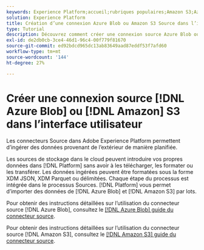 ```yaml
---
keywords: Experience Platform;accueil;rubriques populaires;Amazon S3;Azure Blob
solution: Experience Platform
title: Création d’une connexion Azure Blob ou Amazon S3 Source dans l’interface utilisateur
type: Tutorial
description: Découvrez comment créer une connexion source Azure Blob ou Amazon S3 à l’aide de l’interface utilisateur de Adobe Experience Platform.
exl-id: de2db0cb-3ce4-46d1-96c4-00f779f81670
source-git-commit: ed92bdcd965dc13ab83649aad87eddf53f7afd60
workflow-type: tm+mt
source-wordcount: '144'
ht-degree: 27%

---
```


# Créer une connexion source [!DNL Azure Blob] ou [!DNL Amazon] S3 dans l’interface utilisateur

Les connecteurs Source dans Adobe Experience Platform permettent d’ingérer des données provenant de l’extérieur de manière planifiée.

Les sources de stockage dans le cloud peuvent introduire vos propres données dans [!DNL Platform] sans avoir à les télécharger, les formater ou les transférer. Les données ingérées peuvent être formatées sous la forme XDM JSON, XDM Parquet ou délimitées. Chaque étape du processus est intégrée dans le processus Sources. [!DNL Platform] vous permet d’importer des données de [!DNL Azure Blob] et [!DNL Amazon S3] par lots.

Pour obtenir des instructions détaillées sur l’utilisation du connecteur source [!DNL Azure Blob], consultez le [[!DNL Azure Blob] guide du connecteur source](./blob.md).

Pour obtenir des instructions détaillées sur l’utilisation du connecteur source [!DNL Amazon S3], consultez le [[!DNL Amazon S3] guide du connecteur source](./blob.md).
